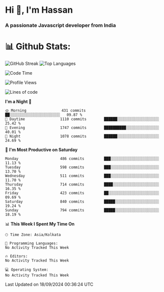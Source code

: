# Hi 👋, I'm Hassan
### A passionate Javascript developer from India


# 📊 Github Stats:
![GitHub Streak](https://github-readme-streak-stats.herokuapp.com/?user=codeblooded47&theme=dracula&hide_border=false)
![Top Languages](https://github-readme-stats.vercel.app/api/top-langs/?username=codeblooded47&layout=compact&theme=dracula)



<!--START_SECTION:waka-->
![Code Time](http://img.shields.io/badge/Code%20Time-820%20hrs%2030%20mins-blue)

![Profile Views](http://img.shields.io/badge/Profile%20Views-0-blue)

![Lines of code](https://img.shields.io/badge/From%20Hello%20World%20I%27ve%20Written-23.5%20million%20lines%20of%20code-blue)

**I'm a Night 🦉** 

```text
🌞 Morning                431 commits         ██░░░░░░░░░░░░░░░░░░░░░░░   09.87 % 
🌆 Daytime                1110 commits        ██████░░░░░░░░░░░░░░░░░░░   25.42 % 
🌃 Evening                1747 commits        ██████████░░░░░░░░░░░░░░░   40.01 % 
🌙 Night                  1078 commits        ██████░░░░░░░░░░░░░░░░░░░   24.69 % 
```
📅 **I'm Most Productive on Saturday** 

```text
Monday                   486 commits         ███░░░░░░░░░░░░░░░░░░░░░░   11.13 % 
Tuesday                  598 commits         ███░░░░░░░░░░░░░░░░░░░░░░   13.70 % 
Wednesday                511 commits         ███░░░░░░░░░░░░░░░░░░░░░░   11.70 % 
Thursday                 714 commits         ████░░░░░░░░░░░░░░░░░░░░░   16.35 % 
Friday                   423 commits         ██░░░░░░░░░░░░░░░░░░░░░░░   09.69 % 
Saturday                 840 commits         █████░░░░░░░░░░░░░░░░░░░░   19.24 % 
Sunday                   794 commits         █████░░░░░░░░░░░░░░░░░░░░   18.19 % 
```


📊 **This Week I Spent My Time On** 

```text
🕑︎ Time Zone: Asia/Kolkata

💬 Programming Languages: 
No Activity Tracked This Week

🔥 Editors: 
No Activity Tracked This Week

💻 Operating System: 
No Activity Tracked This Week
```


 Last Updated on 18/09/2024 00:36:24 UTC
<!--END_SECTION:waka-->

